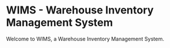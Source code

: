# WIMS - Warehouse Inventory Management System

Welcome to WIMS, a Warehouse Inventory Management System.
